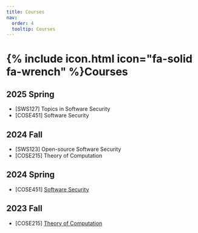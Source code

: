```yaml
---
title: Courses
nav:
  order: 4
  tooltip: Courses
---
```


# {% include icon.html icon="fa-solid fa-wrench" %}Courses

## 2025 Spring
 - [SWS127] Topics in Software Security
 - [COSE451] Software Security

## 2024 Fall
 - [SWS123] Open-source Software Security
 - [COSE215] Theory of Computation 


## 2024 Spring
- [COSE451] [Software Security](/courses/2024spr_ss/)

## 2023 Fall
- [COSE215] [Theory of Computation](/courses/2023fall_toc/)